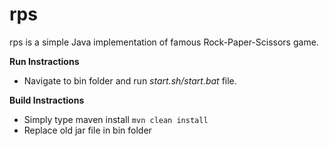 rps
===

rps is a simple Java implementation of famous Rock-Paper-Scissors game.

**Run Instractions**
- Navigate to bin folder and run *start.sh/start.bat* file.
 
**Build Instractions**
- Simply type maven install `mvn clean install`
- Replace old jar file in bin folder

